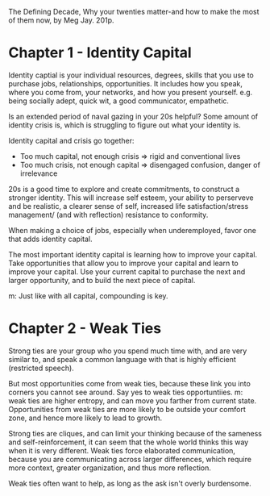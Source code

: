 The Defining Decade, Why your twenties matter-and how to make the most of them now, by Meg Jay. 201p.

# Chapter 1 - Identity Capital

Identity captial is your individual resources, degrees, skills that you use to purchase jobs, relationships, opportunities. It includes how you speak, where you come from, your networks, and how you present yourself. e.g. being socially adept, quick wit, a good communicator, empathetic.

Is an extended period of naval gazing in your 20s helpful? Some amount of identity crisis is, which is struggling to figure out what your identity is.

Identity capital and crisis go together:
* Too much capital, not enough crisis => rigid and conventional lives
* Too much crisis, not enough capital => disengaged confusion, danger of irrelevance

20s is a good time to explore and create commitments, to construct a stronger identity. This will increase self esteem, your ability to perserveve and be realistic, a clearer sense of self, increased life satisfaction/stress management/ (and with reflection) resistance to conformity. 

When making a choice of jobs, especially when underemployed, favor one that adds identity capital.

The most important identity capital is learning how to improve your capital. Take opportunities that allow you to improve your capital and learn to improve your capital. Use your current capital to purchase the next and larger opportunity, and to build the next piece of capital.

m: Just like with all capital, compounding is key.

# Chapter 2 - Weak Ties

Strong ties are your group who you spend much time with, and are very similar to, and speak a common language with that is highly efficient (restricted speech).

But most opportunities come from weak ties, because these link you into corners you cannot see around. Say yes to weak ties opportuntiies.
m: weak ties are higher entropy, and can move you farther from current state. Opportunities from weak ties are more likely to be outside your comfort zone, and hence more likely to lead to growth.

Strong ties are cliques, and can limit your thinking because of the sameness and self-reinforcement, it can seem that the whole world thinks this way when it is very different. Weak ties force elaborated communication, because you are communicating across larger differences, which require more context, greater organization, and thus more reflection.

Weak ties often want to help, as long as the ask isn't overly burdensome.

